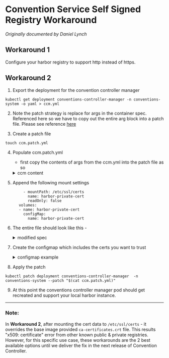 # Convention Service Self Signed Registry Workaround

*Originally documented by Daniel Lynch*

## Workaround 1

Configure your harbor registry to support http instead of https.

## Workaround 2

1. Export the deployment for the convention controller manager

```
kubectl get deployment conventions-controller-manager -n conventions-system -o yaml > ccm.yml
```

2. Note the patch strategy is replace for args in the container spec.  Referenced here so we have to copy out the entire arg block into a patch file. Please see reference [here](https://github.com/kubernetes/api/blob/b7adf12040d3399c31cde19c6ba59354d5075cb3/core/v1/types.go#L2311)

3. Create a patch file

```
touch ccm.patch.yml
```

4. Populate ccm.patch.yml

    - first copy the contents of args from the ccm.yml into the patch file as so
    <details>
    <summary>ccm content</summary>

        spec:
        template:
            spec:
            containers:
            - args:
                - --enable-leader-election
                env:
                - name: SYSTEM_NAMESPACE
                valueFrom:
                    fieldRef:
                    apiVersion: v1
                    fieldPath: metadata.namespace
                image: registry.tanzu.vmware.com/tanzu-application-platform/tap-packages@sha256:0e1b1fc6fcdd9db7268b1d28198561e34d7cdd055e218b35305f7d3e745c8765
                imagePullPolicy: IfNotPresent
                livenessProbe:
                failureThreshold: 3
                httpGet:
                    path: /healthz
                    port: 8081
                    scheme: HTTP
                periodSeconds: 10
                successThreshold: 1
                timeoutSeconds: 1
                name: manager
                ports:
                - containerPort: 443
                name: webhook-server
                protocol: TCP
                readinessProbe:
                failureThreshold: 3
                httpGet:
                    path: /readyz
                    port: 8081
                    scheme: HTTP
                periodSeconds: 10
                successThreshold: 1
                timeoutSeconds: 1
                resources:
                limits:
                    cpu: 100m
                    memory: 256Mi
                requests:
                    cpu: 100m
                    memory: 20Mi
                terminationMessagePath: /dev/termination-log
                terminationMessagePolicy: File
                volumeMounts:
                - mountPath: /tmp/k8s-webhook-server/serving-certs
                name: cert
                readOnly: true
                - mountPath: /var/cache/ggcr
                name: cache-volume
    </details>
5. Append the following mount settings

```
        - mountPath: /etc/ssl/certs
          name: harbor-private-cert
          readOnly: false
      volumes:
      - name: harbor-private-cert
        configMap:
          name: harbor-private-cert
```

6. The entire file should look like this
        - 
        <details>
        <summary>modified spec</summary>

            spec:
            template:
                spec:
                containers:
                - args:
                    - --enable-leader-election
                    env:
                    - name: SYSTEM_NAMESPACE
                    valueFrom:
                        fieldRef:
                        apiVersion: v1
                        fieldPath: metadata.namespace
                    image: registry.tanzu.vmware.com/tanzu-application-platform/tap-packages@sha256:0e1b1fc6fcdd9db7268b1d28198561e34d7cdd055e218b35305f7d3e745c8765
                    imagePullPolicy: IfNotPresent
                    livenessProbe:
                    failureThreshold: 3
                    httpGet:
                        path: /healthz
                        port: 8081
                        scheme: HTTP
                    periodSeconds: 10
                    successThreshold: 1
                    timeoutSeconds: 1
                    name: manager
                    ports:
                    - containerPort: 443
                    name: webhook-server
                    protocol: TCP
                    readinessProbe:
                    failureThreshold: 3
                    httpGet:
                        path: /readyz
                        port: 8081
                        scheme: HTTP
                    periodSeconds: 10
                    successThreshold: 1
                    timeoutSeconds: 1
                    resources:
                    limits:
                        cpu: 100m
                        memory: 256Mi
                    requests:
                        cpu: 100m
                        memory: 20Mi
                    terminationMessagePath: /dev/termination-log
                    terminationMessagePolicy: File
                    volumeMounts:
                    - mountPath: /tmp/k8s-webhook-server/serving-certs
                    name: cert
                    readOnly: true
                    - mountPath: /var/cache/ggcr
                    name: cache-volume
        </details>

7. Create the configmap which includes the certs you want to trust

    <details>
    <summary>configmap example</summary>

    ```
        cat <<EOF | kubectl apply -f -
        ---
        apiVersion: v1
        data:
        ca-certificates.crt: |
            -----BEGIN CERTIFICATE-----
            MIIDEzCCAfugAwIBAgIQL/LZl89VUFcD8v1qB62h8DANBgkqhkiG9w0BAQsFADAU
            MRIwEAYDVQQDEwloYXJib3ItY2EwHhcNMjExMTE2MTUyMDMxWhcNMjIxMTE2MTUy
            MDMxWjAUMRIwEAYDVQQDEwloYXJib3ItY2EwggEiMA0GCSqGSIb3DQEBAQUAA4IB
            DwAwggEKAoIBAQCarfM1hrCdx3W2QeH76od+clcgMn1yX/xr3h5oC/XnQ0ZBGY9w
            TZ/Ijw2rWpHlwJi+AZIMDHp6Gui04GM2mLFwiup/cYHwufOS1culJSFb+AzHDJbR
            wwbOlEka5/n5EQYd3hE8AaqfYFRgRH8LCKD26sao57mFTw95Vh4UcImO8iCGDmBR
            JRBDqRuMj7fnJnPukzgJbg4Hx4ajc0gRocYn1WWsb8vq3KAszriEvENrVer8dky4
            uqG/PCWOYFwccWNhUmkwI9ggmuMb0ivp0y/yCK9AZGUy48C6VNm7YUzQYCaWcTi/
            ZjhBLe09FOrSECkkGijKU5EDdrWHegEWEEojAgMBAAGjYTBfMA4GA1UdDwEB/wQE
            AwICpDAdBgNVHSUEFjAUBggrBgEFBQcDAQYIKwYBBQUHAwIwDwYDVR0TAQH/BAUw
            AwEB/zAdBgNVHQ4EFgQUNYplP3Nxwv6i5w0Kmu/iz+R3q6AwDQYJKoZIhvcNAQEL
            BQADggEBAFdrHkX8eO9ESwmRQ1YQOnFgUDje9R/xOF2en9Y8RR5dmJYVkMvweyu5
            Pevsjf5t3CHBb1DhT4O0aJZ+EujcxnlD5T9dUg2L1zkLQEtYrfUoCcy3m4Ai6gzg
            TumWRIswL0olxK8I1QUf6PS6LXxqicVFQDCCGRguTIDtIBHoTyfmIMjTvCkPCR75
            g8Nav4FHsOcN6G4/xhlYDoOCUrpQlbw7vpiGOYguSkvjxfNBkb6ILr3B+QPNssCZ
            yc5QbGchXRwObIcWMpySaMlTnx00TsHhCPSfxYw7MOhTWymBGC5/tT2tgmI/bJgy
            A2j+Ryi5o4Ms0rLjTMyy9P+QW3pKJUo=
            -----END CERTIFICATE-----
        kind: ConfigMap
        metadata:
        name: harbor-private-cert
        namespace: conventions-system
        EOF
    ```
    </details>

8. Apply the patch

```
kubectl patch deployment conventions-controller-manager  -n conventions-system --patch "$(cat ccm.patch.yml)"
```

9. At this point the conventions controller manager pod should get recreated and support your local harbor instance.

----------

### Note:

In **Workaround 2**, after mounting the cert data to `/etc/ssl/certs` - it overrides the base image provided `ca-certificates.crt` file. This results "x509: certificate" error from other known public & private registries. However, for this specific use case, these workarounds are the 2 best available options until we deliver the fix in the next release of Convention Controller.
